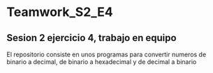 # Teamwork_S2_E4
## Sesion 2 ejercicio 4, trabajo en equipo
El repositorio consiste en unos programas para convertir numeros de binario a decimal, de binario a hexadecimal y de decimal a binario
